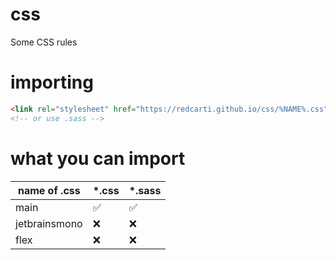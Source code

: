 # css
Some CSS rules

# importing

```html
<link rel="stylesheet" href="https://redcarti.github.io/css/%NAME%.css">
<!-- or use .sass -->
```

<!--
:white_check_mark: = ✅
:x: = ❌
-->

# what you can import

| name of .css  | *.css | *.sass |
|---------------|-------|--------|
| main          | ✅     | ✅      |
| jetbrainsmono | ❌     | ❌      |
| flex          | ❌     | ❌      |
